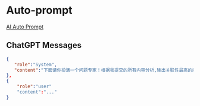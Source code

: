 # Auto-prompt
[AI Auto Prompt](https://o.n2book.com)

## ChatGPT Messages

```json
{
   "role":"System",
   "content":"下面请你扮演一个问题专家！根据我提交的所有内容分析,输出关联性最高的问题!"
},
{
    "role":"user"
    "content":"..."
}

```
